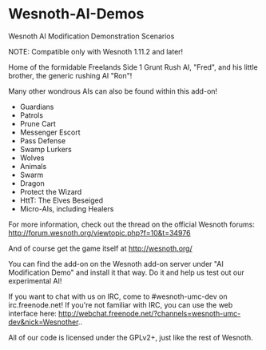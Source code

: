 Wesnoth-AI-Demos
================

Wesnoth AI Modification Demonstration Scenarios

NOTE: Compatible only with Wesnoth 1.11.2 and later!

Home of the formidable Freelands Side 1 Grunt Rush AI, "Fred", and his little brother, the generic rushing AI "Ron"!

Many other wondrous AIs can also be found within this add-on!
* Guardians
* Patrols
* Prune Cart
* Messenger Escort
* Pass Defense
* Swamp Lurkers
* Wolves
* Animals
* Swarm
* Dragon
* Protect the Wizard
* HttT: The Elves Beseiged
* Micro-AIs, including Healers

For more information, check out the thread on the official Wesnoth forums:
http://forum.wesnoth.org/viewtopic.php?f=10&t=34976

And of course get the game itself at http://wesnoth.org/

You can find the add-on on the Wesnoth add-on server under "AI Modification Demo" and install it that way. Do it and help us test out our experimental AI!

If you want to chat with us on IRC, come to #wesnoth-umc-dev on irc.freenode.net!
If you're not familiar with IRC, you can use the web interface here: http://webchat.freenode.net/?channels=wesnoth-umc-dev&nick=Wesnother..

All of our code is licensed under the GPLv2+, just like the rest of Wesnoth.
